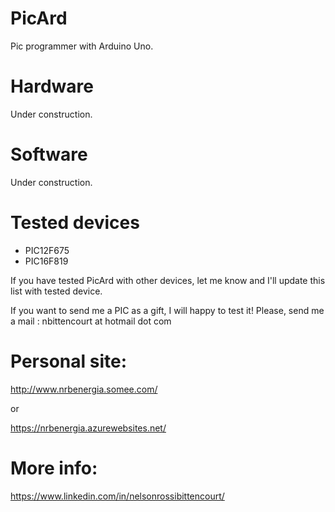 # PicArd
Pic programmer with Arduino Uno.

# Hardware

Under construction.

# Software

Under construction.

# Tested devices
+ PIC12F675
+ PIC16F819

If you have tested PicArd with other devices, let me know and I'll update this list with tested device.

If you want to send me a PIC as a gift, I will happy to test it! Please, send me a mail : nbittencourt at hotmail dot com


# Personal site:
http://www.nrbenergia.somee.com/  

or

https://nrbenergia.azurewebsites.net/

# More info:
https://www.linkedin.com/in/nelsonrossibittencourt/
